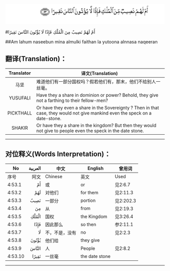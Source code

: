 ![004:053](images/004_053.gif)

#أَمْ لَهُمْ نَصِيبٌ مِنَ الْمُلْكِ فَإِذًا لَا يُؤْتُونَ النَّاسَ نَقِيرًا 

##Am lahum naseebun mina almulki faithan la yutoona alnnasa naqeeran 

## 翻译(Translation)：

| Translator | 译文(Translation)                                            |
| :--------: | ------------------------------------------------------------ |
|    马坚    | 难道他们有一部分国权吗？假若他们有，那末，他们不给别人一丝毫。 |
|  YUSUFALI  | Have they a share in dominion or power? Behold, they give not a farthing to their fellow-men? |
| PICKTHALL  | Or have they even a share in the Sovereignty ? Then in that case, they would not give mankind even the speck on a date-stone. |
|   SHAKIR   | Or have they a share in the kingdom? But then they would not give to people even the speck in the date stone. |

---

## 对位释义(Words Interpretation)：

| No   | العربية | 中文    | English | 曾用词 |
| ---- | ------: | ------- | ------- | ------ |
| 序号 |    阿文 | Chinese | 英文    | Used   |
| 4:53.1  | أَمْ    | 或             | or             | 见2:6.7   |
| 4:53.2  | لَهُمْ   | 对他们         | for them       | 见2:11.3  |
| 4:53.3  | نَصِيبٌ  | 一部分         | portion        | 见2:202.3 |
| 4:53.4  | مِنَ    | 从             | from           | 见2:19.3 |
| 4:53.5  | الْمُلْكِ | 国权           | the Kingdom    | 见3:26.4  |
| 4:53.6  | فَإِذًا  | 因此那么       | so then        | 参2:11.1  |
| 4:53.7  | لَا    | 不，不是，没有 | no             | 见2:2.3   |
| 4:53.8  | يُؤْتُونَ | 他们给         | they give      |           |
| 4:53.9  | النَّاسَ | 人             | People         | 见2:8.2   |
| 4:53.10 | نَقِيرًا | 一丝毫         | the date stone |           |

---
